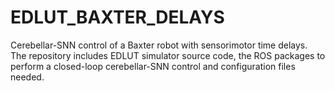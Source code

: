 # EDLUT_BAXTER_DELAYS
Cerebellar-SNN control of a Baxter robot with sensorimotor time delays. The repository includes EDLUT simulator source code, the ROS packages to perform a closed-loop cerebellar-SNN control and configuration files needed. 
